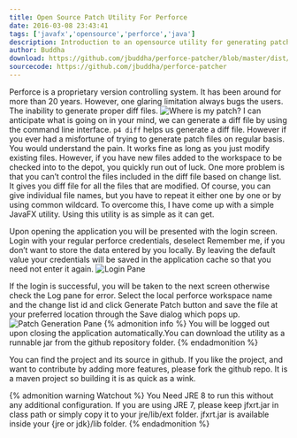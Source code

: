 ```yaml
---
title: Open Source Patch Utility For Perforce
date: 2016-03-08 23:43:41
tags: ['javafx','opensource','perforce','java']
description: Introduction to an opensource utility for generating patch files for pending changelists in perforce version controlling system
author: Buddha
download: https://github.com/jbuddha/perforce-patcher/blob/master/dist/perforce-patcher.jar?raw=true
sourcecode: https://github.com/jbuddha/perforce-patcher
---
```


Perforce is a proprietary version controlling system. It has been around for more than 20 years. However, one glaring limitation always bugs the users. The inability to generate proper diff files.
![Where is my patch?](https://farm2.staticflickr.com/1441/25563016955_8a691e760b_n.jpg)
I can anticipate what is going on in your mind, we can generate a diff file by using the command line interface. `p4 diff` helps us generate a diff file. However if you ever had a misfortune of trying to generate patch files on regular basis. You would understand the pain. It works fine as long as you just modify existing files. However, if you have new files added to the workspace to be checked into to the depot, you quickly run out of luck. One more problem is that you can’t control the files included in the diff file based on change list. It gives you diff file for all the files that are modified. Of course, you can give individual file names, but you have to repeat it either one by one or by using common wildcard.
To overcome this, I have come up with a simple JavaFX utility.  Using this utility is as simple as it can get.
<!-- more -->

Upon opening the application you will be presented with the login screen. Login with your regular perforce credentials, deselect Remember me, if you don’t want to store the data entered by you locally. By leaving the default value your credentials will be saved in the application cache so that you need not enter it again.
![Login Pane](https://farm2.staticflickr.com/1626/25596793045_91c403dfd9_z.jpg)


 If the login is successful, you will be taken to the next screen otherwise check the Log pane for error. Select the local perforce workspace name and the change list id and click Generate Patch button and save the file at your preferred location through the Save dialog which pops up.
![Patch Generation Pane](https://farm2.staticflickr.com/1501/25229331639_f3324f01b4_z.jpg)
{% admonition info %}
You will be logged out upon closing the application automatically.You can download the utility as a runnable jar from the github repository folder.
{% endadmonition %}

You can find the project and its source in github. If you like the project, and want to contribute by adding more features, please fork the github repo. It is a maven project so building it is as quick as a wink.

{% admonition warning Watchout %}
You Need JRE 8 to run this without any additional configuration. If you are using JRE 7, please keep jfxrt.jar in class path or simply copy it to your jre/lib/ext folder. jfxrt.jar is available inside your {jre or jdk}/lib folder.
{% endadmonition %}
